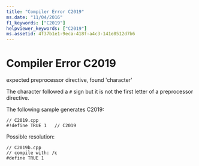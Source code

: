 ```yaml
---
title: "Compiler Error C2019"
ms.date: "11/04/2016"
f1_keywords: ["C2019"]
helpviewer_keywords: ["C2019"]
ms.assetid: 4f37b1e1-9eca-418f-a4c3-141e8512d7b6
---
```

# Compiler Error C2019

expected preprocessor directive, found 'character'

The character followed a `#` sign but it is not the first letter of a preprocessor directive.

The following sample generates C2019:

```
// C2019.cpp
#!define TRUE 1   // C2019
```

Possible resolution:

```
// C2019b.cpp
// compile with: /c
#define TRUE 1
```